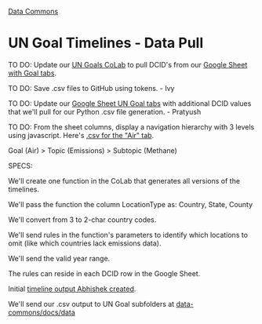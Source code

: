[Data Commons](../)

# UN Goal Timelines - Data Pull

TO DO: Update our [UN Goals CoLab](https://colab.research.google.com/drive/1riRnKUGNGkJZOU6qJoznAxjySInQjnFQ?usp=sharing) to pull DCID's from our [Google Sheet with Goal tabs](https://docs.google.com/spreadsheets/d/1IGyvcMV5wkGaIWM5dyB-vQIXXZFJUMV3WRf_UmyLkRk/edit?usp=sharing).

TO DO: Save .csv files to GitHub using tokens. - Ivy
<!--
[Our Run Models Colab](https://colab.research.google.com/drive/1zu0WcCiIJ5X3iN1Hd1KSW4dGn0JuodB8?usp=sharing#scrollTo=Z12cWU4y09on) already includes a process for saving CSV files to GitHub. The relevant part happens around saving the integrated dataset to the repo.
-->

<!--
Abhishek L may also have .ipynb files that generate .csv files locally. The output .csv could be sent to a fork of [data-commons](https://github.com/ModelEarth/data-commons) in a folder added at data-common/docs/data.
-->

TO DO: Update our [Google Sheet UN Goal tabs](https://docs.google.com/spreadsheets/d/1IGyvcMV5wkGaIWM5dyB-vQIXXZFJUMV3WRf_UmyLkRk/edit?usp=sharing) with additional DCID values that we'll pull for our Python .csv file generation. - Pratyush 

<!--
TO DO: Also update our [Data Commons Timelines CoLab](https://colab.research.google.com/drive/1PF8wojIOHxDCdmadsAdkpHnb-An1ymEh?usp=sharing)
-->

TO DO: From the sheet columns, display a navigation hierarchy with 3 levels using javascript. Here's [.csv for the "Air" tab](https://docs.google.com/spreadsheets/d/1IGyvcMV5wkGaIWM5dyB-vQIXXZFJUMV3WRf_UmyLkRk/pub?gid=0&single=true&output=csv).  

Goal (Air) > Topic (Emissions) > Subtopic (Methane)


SPECS:

We'll create one function in the CoLab that generates all versions of the timelines.

We'll pass the function the column LocationType as: Country, State, County

We'll convert from 3 to 2-char country codes.

We'll send rules in the function's parameters to identify which locations to omit (like which countries lack emissions data).

We'll send the valid year range. 

The rules can reside in each DCID row in the Google Sheet.

Initial [timeline output Abhishek created](https://github.com/ModelEarth/community-data/blob/master/locations/datacommons/Country.csv).

We'll send our .csv output to UN Goal subfolders at [data-commons/docs/data](https://github.com/ModelEarth/data-commons/tree/main/docs/data)

